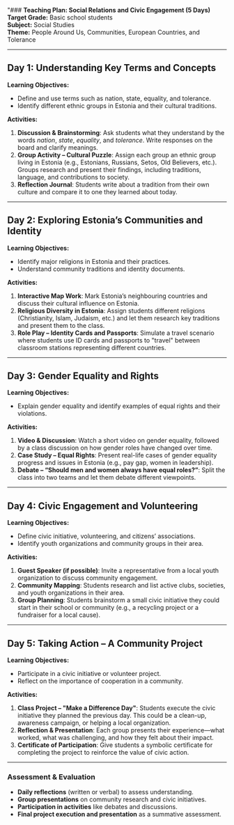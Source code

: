 "### **Teaching Plan: Social Relations and Civic Engagement (5 Days)**  
**Target Grade:** Basic school students  
**Subject:** Social Studies  
**Theme:** People Around Us, Communities, European Countries, and Tolerance  

---

## **Day 1: Understanding Key Terms and Concepts**  
**Learning Objectives:**  
- Define and use terms such as nation, state, equality, and tolerance.  
- Identify different ethnic groups in Estonia and their cultural traditions.  

**Activities:**  
1. **Discussion & Brainstorming**: Ask students what they understand by the words *nation*, *state*, *equality*, and *tolerance*. Write responses on the board and clarify meanings.  
2. **Group Activity – Cultural Puzzle**: Assign each group an ethnic group living in Estonia (e.g., Estonians, Russians, Setos, Old Believers, etc.). Groups research and present their findings, including traditions, language, and contributions to society.  
3. **Reflection Journal**: Students write about a tradition from their own culture and compare it to one they learned about today.  

---

## **Day 2: Exploring Estonia’s Communities and Identity**  
**Learning Objectives:**  
- Identify major religions in Estonia and their practices.  
- Understand community traditions and identity documents.  

**Activities:**  
1. **Interactive Map Work**: Mark Estonia’s neighbouring countries and discuss their cultural influence on Estonia.  
2. **Religious Diversity in Estonia**: Assign students different religions (Christianity, Islam, Judaism, etc.) and let them research key traditions and present them to the class.  
3. **Role Play – Identity Cards and Passports**: Simulate a travel scenario where students use ID cards and passports to "travel" between classroom stations representing different countries.  

---

## **Day 3: Gender Equality and Rights**  
**Learning Objectives:**  
- Explain gender equality and identify examples of equal rights and their violations.  

**Activities:**  
1. **Video & Discussion**: Watch a short video on gender equality, followed by a class discussion on how gender roles have changed over time.  
2. **Case Study – Equal Rights**: Present real-life cases of gender equality progress and issues in Estonia (e.g., pay gap, women in leadership).  
3. **Debate – “Should men and women always have equal roles?”**: Split the class into two teams and let them debate different viewpoints.  

---

## **Day 4: Civic Engagement and Volunteering**  
**Learning Objectives:**  
- Define civic initiative, volunteering, and citizens’ associations.  
- Identify youth organizations and community groups in their area.  

**Activities:**  
1. **Guest Speaker (if possible)**: Invite a representative from a local youth organization to discuss community engagement.  
2. **Community Mapping**: Students research and list active clubs, societies, and youth organizations in their area.  
3. **Group Planning**: Students brainstorm a small civic initiative they could start in their school or community (e.g., a recycling project or a fundraiser for a local cause).  

---

## **Day 5: Taking Action – A Community Project**  
**Learning Objectives:**  
- Participate in a civic initiative or volunteer project.  
- Reflect on the importance of cooperation in a community.  

**Activities:**  
1. **Class Project – "Make a Difference Day"**: Students execute the civic initiative they planned the previous day. This could be a clean-up, awareness campaign, or helping a local organization.  
2. **Reflection & Presentation**: Each group presents their experience—what worked, what was challenging, and how they felt about their impact.  
3. **Certificate of Participation**: Give students a symbolic certificate for completing the project to reinforce the value of civic action.  

---

### **Assessment & Evaluation**  
- **Daily reflections** (written or verbal) to assess understanding.  
- **Group presentations** on community research and civic initiatives.  
- **Participation in activities** like debates and discussions.  
- **Final project execution and presentation** as a summative assessment.